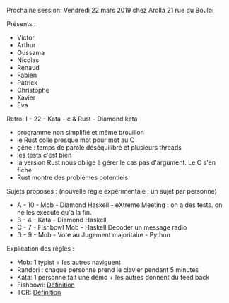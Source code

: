 Prochaine session: Vendredi 22 mars 2019 chez Arolla 21 rue du Bouloi

Présents :
- Victor
- Arthur
- Oussama
- Nicolas
- Renaud
- Fabien
- Patrick
- Christophe
- Xavier
- Eva


Retro: I - 22 - Kata - c & Rust - Diamond kata
- programme non simplifié et même brouillon
- le Rust colle presque mot pour mot au C
- gêne : temps de parole déséquilibré et plusieurs threads
- les tests c'est bien
- la version Rust nous oblige à gérer le cas pas d'argument. Le C s'en fiche.
- Rust montre des problèmes potentiels

Sujets proposés :
(nouvelle règle expérimentale : un sujet par personne)

- A - 10 - Mob - Diamond Haskell - eXtreme Meeting : on a des tests. on ne les exécute qu'à la fin. 
- B - 4 - Kata - Diamond Haskell 
- C - 7 - Fishbowl Mob - Haskell Decoder un message radio 
- D - 9 - Mob - Vote au Jugement majoritaire - Python
 

Explication des règles :
* Mob: 1 typist + les autres naviguent
* Randori : chaque personne prend le clavier pendant 5 minutes
* Kata: 1 personne fait une démo + les autres donnent du feed back
* Fishbowl: [Définition](https://en.wikipedia.org/wiki/Fishbowl_(conversation))
* TCR: [Définition](https://medium.com/@kentbeck_7670/test-commit-revert-870bbd756864)

  
